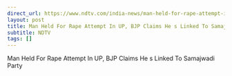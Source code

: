 ```yaml
---
direct_url: https://www.ndtv.com/india-news/man-held-for-rape-attempt-in-up-bjp-claims-hes-linked-to-samajwadi-party-6320672
layout: post
title: Man Held For Rape Attempt In UP, BJP Claims He s Linked To Samajwadi Party
subtitle: NDTV
tags: []
---
```


Man Held For Rape Attempt In UP, BJP Claims He s Linked To Samajwadi Party
